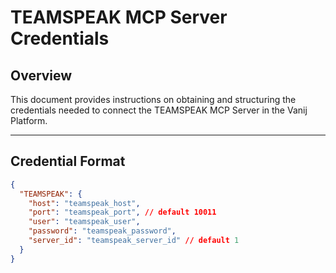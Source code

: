 # TEAMSPEAK MCP Server Credentials

## Overview
This document provides instructions on obtaining and structuring the credentials needed to connect the TEAMSPEAK MCP Server in the Vanij Platform.

---

## Credential Format
```json
{
  "TEAMSPEAK": {
    "host": "teamspeak_host",
    "port": "teamspeak_port", // default 10011
    "user": "teamspeak_user", 
    "password": "teamspeak_password",
    "server_id": "teamspeak_server_id" // default 1
  }
}
```
